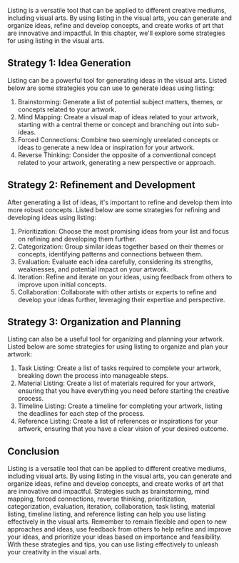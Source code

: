 
Listing is a versatile tool that can be applied to different creative mediums, including visual arts. By using listing in the visual arts, you can generate and organize ideas, refine and develop concepts, and create works of art that are innovative and impactful. In this chapter, we'll explore some strategies for using listing in the visual arts.

Strategy 1: Idea Generation
---------------------------

Listing can be a powerful tool for generating ideas in the visual arts. Listed below are some strategies you can use to generate ideas using listing:

1. Brainstorming: Generate a list of potential subject matters, themes, or concepts related to your artwork.
2. Mind Mapping: Create a visual map of ideas related to your artwork, starting with a central theme or concept and branching out into sub-ideas.
3. Forced Connections: Combine two seemingly unrelated concepts or ideas to generate a new idea or inspiration for your artwork.
4. Reverse Thinking: Consider the opposite of a conventional concept related to your artwork, generating a new perspective or approach.

Strategy 2: Refinement and Development
--------------------------------------

After generating a list of ideas, it's important to refine and develop them into more robust concepts. Listed below are some strategies for refining and developing ideas using listing:

1. Prioritization: Choose the most promising ideas from your list and focus on refining and developing them further.
2. Categorization: Group similar ideas together based on their themes or concepts, identifying patterns and connections between them.
3. Evaluation: Evaluate each idea carefully, considering its strengths, weaknesses, and potential impact on your artwork.
4. Iteration: Refine and iterate on your ideas, using feedback from others to improve upon initial concepts.
5. Collaboration: Collaborate with other artists or experts to refine and develop your ideas further, leveraging their expertise and perspective.

Strategy 3: Organization and Planning
-------------------------------------

Listing can also be a useful tool for organizing and planning your artwork. Listed below are some strategies for using listing to organize and plan your artwork:

1. Task Listing: Create a list of tasks required to complete your artwork, breaking down the process into manageable steps.
2. Material Listing: Create a list of materials required for your artwork, ensuring that you have everything you need before starting the creative process.
3. Timeline Listing: Create a timeline for completing your artwork, listing the deadlines for each step of the process.
4. Reference Listing: Create a list of references or inspirations for your artwork, ensuring that you have a clear vision of your desired outcome.

Conclusion
----------

Listing is a versatile tool that can be applied to different creative mediums, including visual arts. By using listing in the visual arts, you can generate and organize ideas, refine and develop concepts, and create works of art that are innovative and impactful. Strategies such as brainstorming, mind mapping, forced connections, reverse thinking, prioritization, categorization, evaluation, iteration, collaboration, task listing, material listing, timeline listing, and reference listing can help you use listing effectively in the visual arts. Remember to remain flexible and open to new approaches and ideas, use feedback from others to help refine and improve your ideas, and prioritize your ideas based on importance and feasibility. With these strategies and tips, you can use listing effectively to unleash your creativity in the visual arts.
